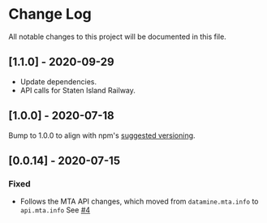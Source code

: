 # Change Log
All notable changes to this project will be documented in this file.

## [1.1.0] - 2020-09-29

 - Update dependencies.
 - API calls for Staten Island Railway.

## [1.0.0] - 2020-07-18

Bump to 1.0.0 to align with npm's [suggested versioning](https://docs.npmjs.com/about-semantic-versioning).

## [0.0.14] - 2020-07-15

### Fixed

 - Follows the MTA API changes, which moved from `datamine.mta.info` to `api.mta.info` See [#4](https://github.com/ericandrewlewis/mta-realtime-subway-departures/pull/4)